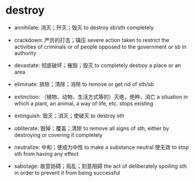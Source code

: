 # destroy


- annihilate: 消灭；歼灭；毁灭 to destroy sb/sth completely
- crackdown: 严厉的打击；镇压 severe action taken to restrict the activities of criminals or of people opposed to the government or sb in authority
- devastate: 彻底破坏；摧毁；毁灭 to completely destroy a place or an area
- eliminate: 排除；清除；消除 to remove or get rid of sth/sb
- extinction: （植物、动物、生活方式等的）灭绝，绝种，消亡 a situation in which a plant, an animal, a way of life, etc. stops existing
- extinguish: 毁灭；消灭；使破灭 to destroy sth
- obliterate: 毁掉；覆盖；清除 to remove all signs of sth, either by destroying or covering it completely

- neutralize: 中和；使成为中性 to make a substance neutral 使无效 to stop sth from having any effect

- sabotage: 故意妨碍；捣乱；刻意阻碍 the act of deliberately spoiling sth in order to prevent it from being successful
